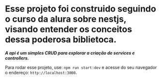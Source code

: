 # Esse projeto foi construido seguindo o curso da alura sobre nestjs, visando entender os conceitos dessa poderosa biblietoca. 

***A api é um simples CRUD para explorar a criação de services e controllers.***

Para rodar esse projeto, use: ```npm run start:dev``` e acesse do seu navegador o endereço: ```http://localhost:3000```.
